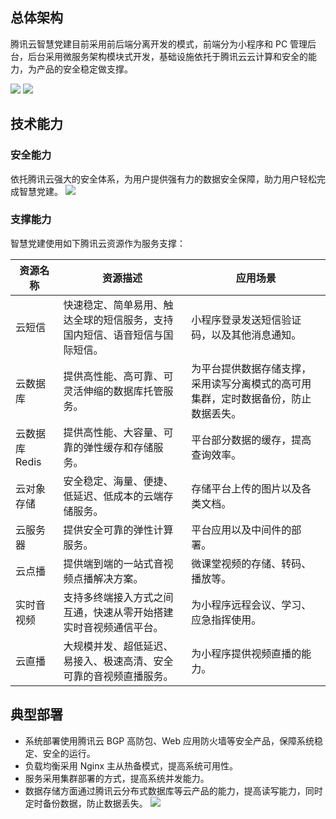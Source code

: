## 总体架构

腾讯云智慧党建目前采用前后端分离开发的模式，前端分为小程序和 PC 管理后台，后台采用微服务架构模块式开发，基础设施依托于腾讯云云计算和安全的能力，为产品的安全稳定做支撑。

![](https://main.qcloudimg.com/raw/2ba790b77ebdeace2e9e1e52a053c9e3.svg)
![](https://main.qcloudimg.com/raw/7a196c29303df960f050d4e545f1da43.svg)

## 技术能力
### 安全能力
依托腾讯云强大的安全体系，为用户提供强有力的数据安全保障，助力用户轻松完成智慧党建。
![](https://main.qcloudimg.com/raw/d39c81692e1f1d6c5c513300ea035d66.png)

### 支撑能力
智慧党建使用如下腾讯云资源作为服务支撑：

| 资源名称 | 资源描述 | 应用场景 |
|---------|---------|---------|
| 云短信 | 快速稳定、简单易用、触达全球的短信服务，支持国内短信、语音短信与国际短信。 | 小程序登录发送短信验证码，以及其他消息通知。|
| 云数据库 | 提供高性能、高可靠、可灵活伸缩的数据库托管服务。|为平台提供数据存储支撑，采用读写分离模式的高可用集群，定时数据备份，防止数据丢失。|
|云数据库 Redis|提供高性能、大容量、可靠的弹性缓存和存储服务。|平台部分数据的缓存，提高查询效率。|
|云对象存储|安全稳定、海量、便捷、低延迟、低成本的云端存储服务。|存储平台上传的图片以及各类文档。|
|云服务器|提供安全可靠的弹性计算服务。|平台应用以及中间件的部署。|
|云点播|提供端到端的一站式音视频点播解决方案。|微课堂视频的存储、转码、播放等。|
|实时音视频|支持多终端接入方式之间互通，快速从零开始搭建实时音视频通信平台。|为小程序远程会议、学习、应急指挥使用。|
|云直播|大规模并发、超低延迟、易接入、极速高清、安全可靠的音视频直播服务。|为小程序提供视频直播的能力。|

## 典型部署
- 系统部署使用腾讯云 BGP 高防包、Web 应用防火墙等安全产品，保障系统稳定、安全的运行。
- 负载均衡采用 Nginx 主从热备模式，提高系统可用性。
-	服务采用集群部署的方式，提高系统并发能力。
-	数据存储方面通过腾讯云分布式数据库等云产品的能力，提高读写能力，同时定时备份数据，防止数据丢失。
![](https://main.qcloudimg.com/raw/b47770f3ff0a48bc396785f4118ddaca.png)
